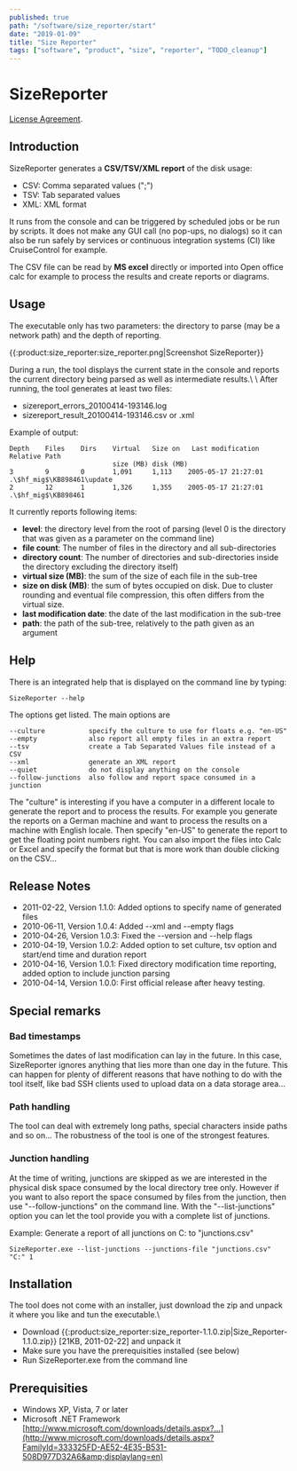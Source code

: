 ```yaml
---
published: true
path: "/software/size_reporter/start"
date: "2019-01-09"
title: "Size Reporter"
tags: ["software", "product", "size", "reporter", "TODO_cleanup"]
---
```


# SizeReporter

[License Agreement](legal/license).

## Introduction

SizeReporter generates a **CSV/TSV/XML report** of the disk usage:

* CSV: Comma separated values (";")
* TSV: Tab separated values
* XML: XML format

It runs from the console and can be triggered by scheduled jobs or be run by scripts. It does not make any GUI call (no pop-ups, no dialogs) so it can also be run safely by services or continuous integration systems (CI) like CruiseControl for example.

The CSV file can be read by **MS excel** directly or imported into Open office calc for example to process the results and create reports or diagrams.

## Usage

The executable only has two parameters: the directory to parse (may be a network path) and the depth of reporting.

{{:product:size_reporter:size_reporter.png|Screenshot SizeReporter}}

During a run, the tool displays the current state in the console and reports the current directory being parsed as well as intermediate results.\\ \\ After running, the tool generates at least two files:

* sizereport_errors_20100414-193146.log
* sizereport_result_20100414-193146.csv or .xml

Example of output:

```
Depth    Files    Dirs    Virtual   Size on   Last modification     Relative Path
                          size (MB) disk (MB)   
3        9        0       1,091     1,113    2005-05-17 21:27:01    .\$hf_mig$\KB898461\update
2        12       1       1,326     1,355    2005-05-17 21:27:01    .\$hf_mig$\KB898461
```

It currently reports following items:

* **level**: the directory level from the root of parsing (level 0 is the directory that was given as a parameter on the command line)
* **file count**: The number of files in the directory and all sub-directories
* **directory count**: The number of directories and sub-directories inside the directory excluding the directory itself)
* **virtual size (MB)**: the sum of the size of each file in the sub-tree
* **size on disk (MB)**: the sum of bytes occupied on disk. Due to cluster rounding and eventual file compression, this often differs from the virtual size.
* **last modification date**: the date of the last modification in the sub-tree
* **path**: the path of the sub-tree, relatively to the path given as an argument

## Help

There is an integrated help that is displayed on the command line by typing:

```
SizeReporter --help
```

The options get listed. The main options are

```
--culture           specify the culture to use for floats e.g. "en-US"
--empty             also report all empty files in an extra report
--tsv               create a Tab Separated Values file instead of a CSV
--xml               generate an XML report
--quiet             do not display anything on the console
--follow-junctions  also follow and report space consumed in a junction
```

The "culture" is interesting if you have a computer in a different locale to generate the report and to process the results. For example you generate the reports on a German machine and want to process the results on a machine with English locale. Then specify "en-US" to generate the report to get the floating point numbers right. You can also import the files into Calc or Excel and specify the format but that is more work than double clicking on the CSV...

## Release Notes

* 2011-02-22, Version 1.1.0: Added options to specify name of generated files
* 2010-06-11, Version 1.0.4: Added --xml and --empty flags
* 2010-04-26, Version 1.0.3: Fixed the --version and --help flags
* 2010-04-19, Version 1.0.2: Added option to set culture, tsv option and start/end time and duration report
* 2010-04-16, Version 1.0.1: Fixed directory modification time reporting, added option to include junction parsing
* 2010-04-14, Version 1.0.0: First official release after heavy testing.

## Special remarks

### Bad timestamps

Sometimes the dates of last modification can lay in the future. In this case, SizeReporter ignores anything that lies more than one day in the future. This can happen for plenty of different reasons that have nothing to do with the tool itself, like bad SSH clients used to upload data on a data storage area...

### Path handling

The tool can deal with extremely long paths, special characters inside paths and so on... The robustness of the tool is one of the strongest features.

### Junction handling

At the time of writing, junctions are skipped as we are interested in the physical disk space consumed by the local directory tree only. However if you want to also report the space consumed by files from the junction, then use "--follow-junctions" on the command line. With the "--list-junctions" option you can let the tool provide you with a complete list of junctions.

Example: Generate a report of all junctions on C: to "junctions.csv"

```
SizeReporter.exe --list-junctions --junctions-file "junctions.csv" "C:" 1
```

## Installation

The tool does not come with an installer, just download the zip and unpack it where you like and tun the executable.\\ 

* Download {{:product:size_reporter:size_reporter-1.1.0.zip|Size_Reporter-1.1.0.zip}} [21KB, 2011-02-22] and unpack it
* Make sure you have the prerequisities installed (see below)
* Run SizeReporter.exe from the command line

## Prerequisities

* Windows XP, Vista, 7 or later
* Microsoft .NET Framework [http://www.microsoft.com/downloads/details.aspx?...](http://www.microsoft.com/downloads/details.aspx?FamilyId=333325FD-AE52-4E35-B531-508D977D32A6&amp;displaylang=en)

